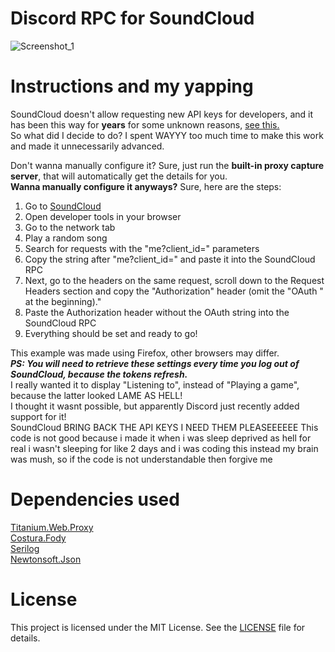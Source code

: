 # Discord RPC for SoundCloud
![Screenshot_1](https://i.imgur.com/MNrznoe.png)

# Instructions and my yapping
SoundCloud doesn't allow requesting new API keys for developers, and it has been this way for **years** for some unknown reasons, [see this.](https://soundcloud.com/you/apps/new)\
So what did I decide to do? I spent WAYYY too much time to make this work and made it unnecessarily advanced.

Don't wanna manually configure it? Sure, just run the **built-in proxy capture server**, that will automatically get the details for you.\
**Wanna manually configure it anyways?** Sure, here are the steps:
1. Go to [SoundCloud](https://soundcloud.com/)
2. Open developer tools in your browser
3. Go to the network tab
4. Play a random song
5. Search for requests with the "me?client_id=" parameters
6. Copy the string after "me?client_id=" and paste it into the SoundCloud RPC
7. Next, go to the headers on the same request, scroll down to the Request Headers section and copy the "Authorization" header (omit the "OAuth " at the beginning)."
8. Paste the Authorization header without the OAuth string into the SoundCloud RPC
9. Everything should be set and ready to go!

This example was made using Firefox, other browsers may differ.\
***PS: You will need to retrieve these settings every time you log out of SoundCloud, because the tokens refresh.***\
I really wanted it to display "Listening to", instead of "Playing a game", because the latter looked LAME AS HELL!\
I thought it wasnt possible, but apparently Discord just recently added support for it!\
SoundCloud BRING BACK THE API KEYS I NEED THEM PLEASEEEEEE
This code is not good because i made it when i was sleep deprived as hell for real i wasn't sleeping for like 2 days and i was coding this instead my brain was mush, so if the code is not understandable then forgive me 

# Dependencies used
[Titanium.Web.Proxy](https://github.com/justcoding121/titanium-web-proxy)\
[Costura.Fody](https://github.com/Fody/Costura)\
[Serilog](https://github.com/serilog/serilog)\
[Newtonsoft.Json](https://github.com/JamesNK/Newtonsoft.Json)

# License
This project is licensed under the MIT License. See the [LICENSE](LICENSE) file for details.
